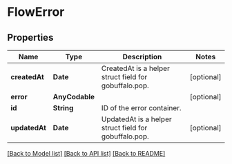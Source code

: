 # FlowError

## Properties
Name | Type | Description | Notes
------------ | ------------- | ------------- | -------------
**createdAt** | **Date** | CreatedAt is a helper struct field for gobuffalo.pop. | [optional] 
**error** | **AnyCodable** |  | [optional] 
**id** | **String** | ID of the error container. | 
**updatedAt** | **Date** | UpdatedAt is a helper struct field for gobuffalo.pop. | [optional] 

[[Back to Model list]](../README.md#documentation-for-models) [[Back to API list]](../README.md#documentation-for-api-endpoints) [[Back to README]](../README.md)


